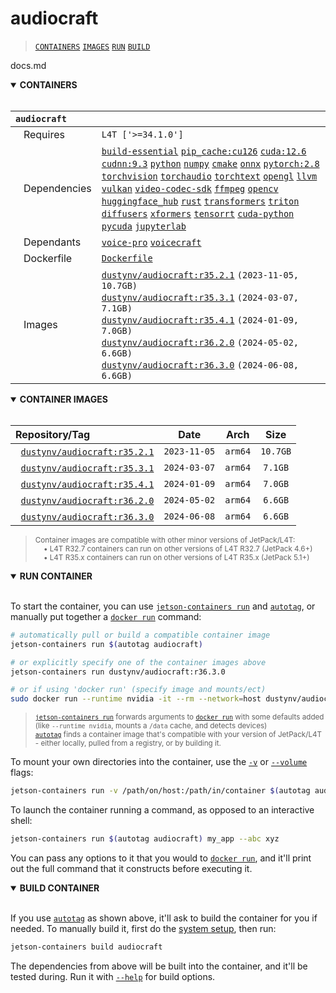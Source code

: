 # audiocraft

> [`CONTAINERS`](#user-content-containers) [`IMAGES`](#user-content-images) [`RUN`](#user-content-run) [`BUILD`](#user-content-build)

docs.md
<details open>
<summary><b><a id="containers">CONTAINERS</a></b></summary>
<br>

| **`audiocraft`** | |
| :-- | :-- |
| &nbsp;&nbsp;&nbsp;Requires | `L4T ['>=34.1.0']` |
| &nbsp;&nbsp;&nbsp;Dependencies | [`build-essential`](/packages/build/build-essential) [`pip_cache:cu126`](/packages/cuda/cuda) [`cuda:12.6`](/packages/cuda/cuda) [`cudnn:9.3`](/packages/cuda/cudnn) [`python`](/packages/build/python) [`numpy`](/packages/numeric/numpy) [`cmake`](/packages/build/cmake/cmake_pip) [`onnx`](/packages/ml/onnx) [`pytorch:2.8`](/packages/pytorch) [`torchvision`](/packages/pytorch/torchvision) [`torchaudio`](/packages/pytorch/torchaudio) [`torchtext`](/packages/pytorch/torchtext) [`opengl`](/packages/multimedia/opengl) [`llvm`](/packages/build/llvm) [`vulkan`](/packages/multimedia/vulkan) [`video-codec-sdk`](/packages/multimedia/video-codec-sdk) [`ffmpeg`](/packages/multimedia/ffmpeg) [`opencv`](/packages/cv/opencv) [`huggingface_hub`](/packages/llm/huggingface_hub) [`rust`](/packages/build/rust) [`transformers`](/packages/llm/transformers) [`triton`](/packages/ml/triton) [`diffusers`](/packages/diffusion/diffusers) [`xformers`](/packages/attention/xformers) [`tensorrt`](/packages/cuda/tensorrt) [`cuda-python`](/packages/cuda/cuda-python) [`pycuda`](/packages/cuda/pycuda) [`jupyterlab`](/packages/code/jupyterlab) |
| &nbsp;&nbsp;&nbsp;Dependants | [`voice-pro`](/packages/speech/voice-pro) [`voicecraft`](/packages/speech/voicecraft) |
| &nbsp;&nbsp;&nbsp;Dockerfile | [`Dockerfile`](Dockerfile) |
| &nbsp;&nbsp;&nbsp;Images | [`dustynv/audiocraft:r35.2.1`](https://hub.docker.com/r/dustynv/audiocraft/tags) `(2023-11-05, 10.7GB)`<br>[`dustynv/audiocraft:r35.3.1`](https://hub.docker.com/r/dustynv/audiocraft/tags) `(2024-03-07, 7.1GB)`<br>[`dustynv/audiocraft:r35.4.1`](https://hub.docker.com/r/dustynv/audiocraft/tags) `(2024-01-09, 7.0GB)`<br>[`dustynv/audiocraft:r36.2.0`](https://hub.docker.com/r/dustynv/audiocraft/tags) `(2024-05-02, 6.6GB)`<br>[`dustynv/audiocraft:r36.3.0`](https://hub.docker.com/r/dustynv/audiocraft/tags) `(2024-06-08, 6.6GB)` |

</details>

<details open>
<summary><b><a id="images">CONTAINER IMAGES</a></b></summary>
<br>

| Repository/Tag | Date | Arch | Size |
| :-- | :--: | :--: | :--: |
| &nbsp;&nbsp;[`dustynv/audiocraft:r35.2.1`](https://hub.docker.com/r/dustynv/audiocraft/tags) | `2023-11-05` | `arm64` | `10.7GB` |
| &nbsp;&nbsp;[`dustynv/audiocraft:r35.3.1`](https://hub.docker.com/r/dustynv/audiocraft/tags) | `2024-03-07` | `arm64` | `7.1GB` |
| &nbsp;&nbsp;[`dustynv/audiocraft:r35.4.1`](https://hub.docker.com/r/dustynv/audiocraft/tags) | `2024-01-09` | `arm64` | `7.0GB` |
| &nbsp;&nbsp;[`dustynv/audiocraft:r36.2.0`](https://hub.docker.com/r/dustynv/audiocraft/tags) | `2024-05-02` | `arm64` | `6.6GB` |
| &nbsp;&nbsp;[`dustynv/audiocraft:r36.3.0`](https://hub.docker.com/r/dustynv/audiocraft/tags) | `2024-06-08` | `arm64` | `6.6GB` |

> <sub>Container images are compatible with other minor versions of JetPack/L4T:</sub><br>
> <sub>&nbsp;&nbsp;&nbsp;&nbsp;• L4T R32.7 containers can run on other versions of L4T R32.7 (JetPack 4.6+)</sub><br>
> <sub>&nbsp;&nbsp;&nbsp;&nbsp;• L4T R35.x containers can run on other versions of L4T R35.x (JetPack 5.1+)</sub><br>
</details>

<details open>
<summary><b><a id="run">RUN CONTAINER</a></b></summary>
<br>

To start the container, you can use [`jetson-containers run`](/docs/run.md) and [`autotag`](/docs/run.md#autotag), or manually put together a [`docker run`](https://docs.docker.com/engine/reference/commandline/run/) command:
```bash
# automatically pull or build a compatible container image
jetson-containers run $(autotag audiocraft)

# or explicitly specify one of the container images above
jetson-containers run dustynv/audiocraft:r36.3.0

# or if using 'docker run' (specify image and mounts/ect)
sudo docker run --runtime nvidia -it --rm --network=host dustynv/audiocraft:r36.3.0
```
> <sup>[`jetson-containers run`](/docs/run.md) forwards arguments to [`docker run`](https://docs.docker.com/engine/reference/commandline/run/) with some defaults added (like `--runtime nvidia`, mounts a `/data` cache, and detects devices)</sup><br>
> <sup>[`autotag`](/docs/run.md#autotag) finds a container image that's compatible with your version of JetPack/L4T - either locally, pulled from a registry, or by building it.</sup>

To mount your own directories into the container, use the [`-v`](https://docs.docker.com/engine/reference/commandline/run/#volume) or [`--volume`](https://docs.docker.com/engine/reference/commandline/run/#volume) flags:
```bash
jetson-containers run -v /path/on/host:/path/in/container $(autotag audiocraft)
```
To launch the container running a command, as opposed to an interactive shell:
```bash
jetson-containers run $(autotag audiocraft) my_app --abc xyz
```
You can pass any options to it that you would to [`docker run`](https://docs.docker.com/engine/reference/commandline/run/), and it'll print out the full command that it constructs before executing it.
</details>
<details open>
<summary><b><a id="build">BUILD CONTAINER</b></summary>
<br>

If you use [`autotag`](/docs/run.md#autotag) as shown above, it'll ask to build the container for you if needed.  To manually build it, first do the [system setup](/docs/setup.md), then run:
```bash
jetson-containers build audiocraft
```
The dependencies from above will be built into the container, and it'll be tested during.  Run it with [`--help`](/jetson_containers/build.py) for build options.
</details>
